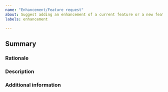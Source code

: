 ```yaml
---
name: "Enhancement/Feature request" 
about: Suggest adding an enhancement of a current feature or a new feature in Pyomo
labels: enhancement

---
```

## Summary

<!-- Please add a concise summary of your suggestion here. -->

### Rationale

<!-- Is your feature request related to a problem? Please describe it! -->

### Description

<!-- Describe the solution you'd like and the alternatives you have considered. -->


### Additional information
<!-- Add any other context about the feature request here. -->



<!-- If you want to ask a question (how to use Pyomo, what it can do, etc.), please refer to our [online documentation](https://github.com/Pyomo/pyomo#getting-help) on ways to get help. -->
